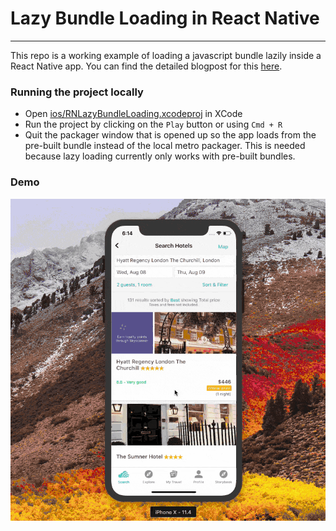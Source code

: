# Lazy Bundle Loading in React Native

---

This repo is a working example of loading a javascript bundle lazily inside a React Native app. You can find the detailed blogpost for this [here](https://medium.com/@karanjthakkar/lazy-bundle-loading-in-react-native-5f717b65482a).

### Running the project locally

- Open [ios/RNLazyBundleLoading.xcodeproj](https://github.com/karanjthakkar/RNLazyBundleLoading/tree/master/ios/RNLazyBundleLoading.xcodeproj) in XCode
- Run the project by clicking on the `Play` button or using `Cmd + R`
- Quit the packager window that is opened up so the app loads from the pre-built bundle instead of the local metro packager. This is needed because lazy loading currently only works with pre-built bundles.

### Demo

![Demo](demo.gif)

